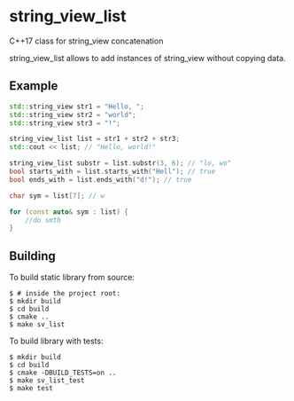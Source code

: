 # string_view_list
C++17 class for string_view concatenation

string_view_list allows to add instances of string_view without copying data.

## Example
```cpp
std::string_view str1 = "Hello, ";
std::string_view str2 = "world";
std::string_view str3 = "!";

string_view_list list = str1 + str2 + str3; 
std::cout << list; // "Hello, world!"

string_view_list substr = list.substr(3, 6); // "lo, wo"
bool starts_with = list.starts_with("Hell"); // true
bool ends_with = list.ends_with("d!"); // true

char sym = list[7]; // w

for (const auto& sym : list) {
	//do smth
}
```

## Building

To build static library from source:
```
$ # inside the project root:
$ mkdir build
$ cd build
$ cmake ..
$ make sv_list
```

To build library with tests:
```
$ mkdir build
$ cd build
$ cmake -DBUILD_TESTS=on ..
$ make sv_list_test
$ make test
```
